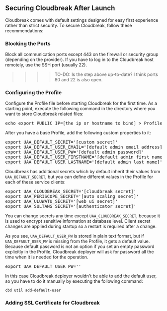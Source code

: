 ## Securing Cloudbreak After Launch

Cloudbreak comes with default settings designed for easy first experience rather than strict security. To secure Cloudbreak, follow these recommendations: 

### Blocking the Ports 

Block all communication ports except 443 on the firewall or security group (depending on the provider). If you have to log in to the Cloudbreak host remotely, use the SSH port (usually 22).

>>>>TO-DO: Is the step above up-to-date? I think ports 80 and 22 is also open. 

### Configuring the Profile 

Configure the Profile file before starting Cloudbreak for the first time. As a starting point, execute the following command in the directory where you want to store Cloudbreak related files:

<pre>
echo export PUBLIC_IP=[the ip or hostname to bind] > Profile
</pre>

After you have a base Profile, add the following custom properties to it:

<pre>
export UAA_DEFAULT_SECRET='[custom secret]'
export UAA_DEFAULT_USER_EMAIL='[default admin email address]'
export UAA_DEFAULT_USER_PW='[default admin password]'
export UAA_DEFAULT_USER_FIRSTNAME='[default admin first name]'
export UAA_DEFAULT_USER_LASTNAME='[default admin last name]'
</pre>

Cloudbreak has additional secrets which by default inherit their values from `UAA_DEFAULT_SECRET`, but you can define different values in the Profile for each of these service clients:

<pre>
export UAA_CLOUDBREAK_SECRET='[cloudbreak secret]'
export UAA_PERISCOPE_SECRET='[auto scaling secret]'
export UAA_ULUWATU_SECRET='[web ui secret]'
export UAA_SULTANS_SECRET='[authenticator secret]'
</pre>

You can change secrets any time except `UAA_CLOUDBREAK_SECRET`, because it is used to encrypt sensitive information at database level. Client secret changes are applied during startup so a restart is required after a change.

As you see, `UAA_DEFAULT_USER_PW` is stored in plain text format, but if `UAA_DEFAULT_USER_PW` is missing from the Profile, it gets a default value. Because default password is not an option if you set an empty password explicitly in the Profile, Cloudbreak deployer will ask for password all the time when it is needed for the operation.

<pre>
export UAA_DEFAULT_USER_PW=''
</pre>

In this case Cloudbreak deployer wouldn't be able to add the default user, so you have to do it manually by executing the following command:
```
cbd util add-default-user
```

### Adding SSL Certificate for Cloudbreak 


